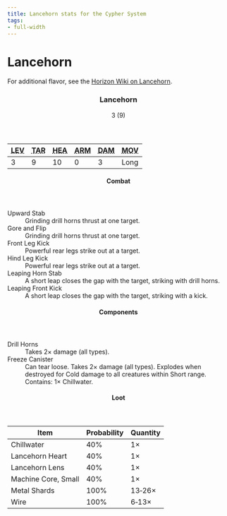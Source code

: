 ```yaml
---
title: Lancehorn stats for the Cypher System
tags:
- full-width
---
```


<!-- +template machine lancehorn cypher-creature -->

<h1>Lancehorn</h1>
<p class="col-span-all">For additional flavor, see the <a href="https://horizon.fandom.com/wiki/Lancehorn" rel="external">Horizon Wiki on Lancehorn</a>.</p>
<div class="cypher-stat-block stat-block col-span-all">
	<article>
		<header class="title">
			<h3><span class="word" markdown="1">
Lancehorn
</span></h3>
			<aside class="level-and-target">3 (9)</aside>
		</header>
		<section class="stats-tab">
			<table class="stats">
				<thead>
					<tr>
						<th><abbr title="Level">LEV</abbr></th>
						<th><abbr title="Target Number">TAR</abbr></th>
						<th><abbr title="Health">HEA</abbr></th>
						<th><abbr title="Armor">ARM</abbr></th>
						<th><abbr title="Damage">DAM</abbr></th>
						<th><abbr title="Movement">MOV</abbr></th>
					</tr>
				</thead>
				<tbody>
					<tr>
						<td>3</td>
						<td>9</td>
						<td>10</td>
						<td>0</td>
						<td>3</td>
						<td>Long</td>
					</tr>
				</tbody>
			</table>
		</section>
		<section class="combats">
			<header><h4>Combat</h4></header>
			<dl class="combat-list">
				<div class="detailed">
					<dt>Upward Stab</dt>
					<dd markdown="1">
Grinding drill horns thrust at one target.
</dd>
				</div>
				<div class="detailed">
					<dt>Gore and Flip</dt>
					<dd markdown="1">
Grinding drill horns thrust at one target.
</dd>
				</div>
				<div class="detailed">
					<dt>Front Leg Kick</dt>
					<dd markdown="1">
Powerful rear legs strike out at a target.
</dd>
				</div>
				<div class="detailed">
					<dt>Hind Leg Kick</dt>
					<dd markdown="1">
Powerful rear legs strike out at a target.
</dd>
				</div>
				<div class="detailed">
					<dt>Leaping Horn Stab</dt>
					<dd markdown="1">
A short leap closes the gap with the target, striking with drill horns.
</dd>
				</div>
				<div class="detailed">
					<dt>Leaping Front Kick</dt>
					<dd markdown="1">
A short leap closes the gap with the target, striking with a kick.
</dd>
				</div>
			</dl>
		</section>
		<section class="components">
			<header><h4>Components</h4></header>
			<dl class="component-list">
				<div class="detailed">
					<dt>Drill Horns</dt>
					<dd markdown="1">
Takes 2&times; damage (all types).
</dd>
				</div>
				<div class="detailed">
					<dt>Freeze Canister</dt>
					<dd markdown="1">
Can tear loose. Takes 2&times; damage (all types). Explodes when destroyed for Cold damage to all creatures within Short range. Contains: 1&times; Chillwater.
</dd>
				</div>
			</dl>
		</section>
		<section class="loot-items">
			<header><h4>Loot</h4></header>
			<table class="loot-list">
				<thead>
					<tr>
						<th>Item</th>
						<th class="loot-percent">Probability</th>
						<th class="loot-qty">Quantity</th>
					</tr>
				</thead>
				<tbody>
					<tr>
						<td class="loot-title">Chillwater</td>
						<td class="loot-percent">40%</td>
						<td class="loot-qty">1&times;</td>
					</tr>
					<tr>
						<td class="loot-title">Lancehorn Heart</td>
						<td class="loot-percent">40%</td>
						<td class="loot-qty">1&times;</td>
					</tr>
					<tr>
						<td class="loot-title">Lancehorn Lens</td>
						<td class="loot-percent">40%</td>
						<td class="loot-qty">1&times;</td>
					</tr>
					<tr>
						<td class="loot-title">Machine Core, Small</td>
						<td class="loot-percent">40%</td>
						<td class="loot-qty">1&times;</td>
					</tr>
					<tr>
						<td class="loot-title">Metal Shards</td>
						<td class="loot-percent">100%</td>
						<td class="loot-qty">13&#8209;26&times;</td>
					</tr>
					<tr>
						<td class="loot-title">Wire</td>
						<td class="loot-percent">100%</td>
						<td class="loot-qty">6&#8209;13&times;</td>
					</tr>
				</tbody>
			</table>
		</section>
	</article>
</div>

<!-- -template machine lancehorn cypher-creature -->

